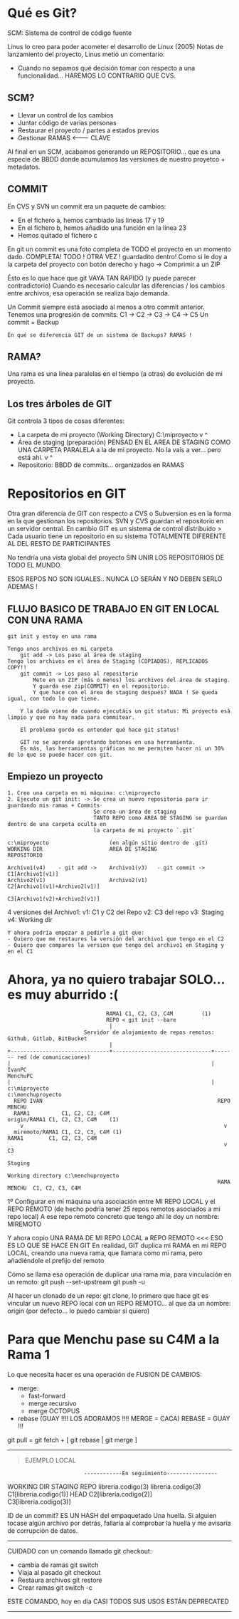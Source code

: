 
# Qué es Git?

SCM: Sistema de control de código fuente

Linus lo creo para poder acometer el desarrollo de Linux (2005)
Notas de lanzamiento del proyecto, Linus metió un comentario:
- Cuando no sepamos qué decisión tomar con respecto a una funcionalidad... HAREMOS LO CONTRARIO QUE CVS.

## SCM?

- Llevar un control de los cambios
- Juntar código de varias personas
- Restaurar el proyecto / partes a estados previos
- Gestionar RAMAS <--- CLAVE

Al final en un SCM, acabamos generando un REPOSITORIO... que es una especie de BBDD donde acumulamos las versiones de nuestro proyetco + metadatos.

## COMMIT

En CVS y SVN un commit era un paquete de cambios:
- En el fichero a, hemos cambiado las lineas 17 y 19
- En el fichero b, hemos añadido una función en la línea 23
- Hemos quitado el fichero c

En git un commit es una foto completa de TODO el proyecto en un momento dado. COMPLETA! TODO !
OTRA VEZ ! guardadito dentro!
Como si le doy a la carpeta del proyecto con botón derecho y hago -> Comprimir a un ZIP

Ésto es lo que hace que git VAYA TAN RAPIDO (y puede parecer contradictorio)
Cuando es necesario calcular las diferencias / los cambios entre archivos, esa operación se realiza bajo demanda.

Un Commit siempre está asociado al menos a otro commit anterior. Tenemos una progresión de commits:
    C1 -> C2 -> C3 -> C4 -> C5
    Un commit = Backup

    En qué se diferencia GIT de un sistema de Backups? RAMAS !

## RAMA?

Una rama es una linea paralelas en el tiempo (a otras) de evolución de mi proyecto.

## Los tres árboles de GIT

Git controla 3 tipos de cosas diferentes:
- La carpeta de mi proyecto (Working Directory)             C:\miproyecto
        v ^ 
- Área de staging (preparación)                             PENSAD EN EL AREA DE STAGING COMO UNA CARPETA
                                                            PARALELA a la de mi proyecto. No la vaís a ver... pero está ahí.
        v ^
- Repositorio:                                              BBDD de commits... organizados en RAMAS

# Repositorios en GIT

Otra gran diferencia de GIT con respecto a CVS o Subversion es en la forma en la que gestionan los repositorios.
SVN y CVS guardan el repositorio en un servidor central.
En cambio GIT es un sistema de control distribuido > Cada usuario tiene un repositorio en su sistema
TOTALMENTE DIFERENTE AL DEL RESTO DE PARTICIPANTES

No tendría una vista global del proyecto SIN UNIR LOS REPOSITORIOS DE TODO EL MUNDO.

ESOS REPOS NO SON IGUALES.. NUNCA LO SERÁN Y NO DEBEN SERLO ADEMAS !

## FLUJO BASICO DE TRABAJO EN GIT EN LOCAL CON UNA RAMA
    
    git init y estoy en una rama

    Tengo unos archivos en mi carpeta
        git add -> Los paso al área de staging
    Tengo los archivos en el área de Staging (COPIADOS), REPLICADOS     COPY!!
        git commit -> Los paso al repositorio
            Mete en un ZIP (más o menos) los archivos del área de staging.
            Y guarda ese zip(COMMIT) en el repositorio.
            Y que hace con el área de staging después? NADA ! Se queda igual, con todo lo que tiene.

        Y la duda viene de cuando ejecutáis un git status: Mi proyecto esá limpio y que no hay nada para commitear.

        El problema gordo es entender qué hace git status!

        GIT no se aprende apretando botones en una herramienta.
        Es más, las herramientas gráficas no me permiten hacer ni un 30% de lo que se puede hacer con git.

## Empiezo un proyecto
    1. Creo una carpeta en mi máquina: c:\miproyecto
    2. Ejecuto un git init: -> Se crea un nuevo repositorio para ir guardando mis ramas + Commits
                               Se crea un área de staging 
                               TANTO REPO como AREA DE STAGING se guardan dentro de una carpeta oculta en
                               la carpeta de mi proyecto `.git`

    c:\miproyecto                   (en algún sitio dentro de .git)
    WORKING DIR                     AREA DE STAGING                 REPOSITORIO

    Archivo1(v4)    - git add ->    Archivo1(v3)   - git commit ->  C1[Archivo1(v1)]
    Archivo2(v1)                    Archivo2(v1)                    C2[Archivo1(v1)+Archivo2(v1)]
                                                                    C3[Archivo1(v2)+Archivo2(v1)]

4 versiones del Archivo1:
    v1: C1 y C2 del Repo
    v2: C3 del repo
    v3: Staging
    v4: Working dir

    Y ahora podría empezar a pedirle a git que:
    - Quiero que me restaures la versión del archivo1 que tengo en el C2
    - Quiero que compares la version que tengo del archivo1 en Staging y en el C1

# Ahora, ya no quiero trabajar SOLO... es muy aburrido :(
    

                                   RAMA1 C1, C2, C3, C4M         (1)
                                   REPO < git init --bare
                                    |
                            Servidor de alojamiento de repos remotos: Github, Gitlab, BitBucket
                                    |
    +-------------------------------+-------------------------------+------- red (de comunicaciones)
    |                                                               |
    IvanPC                                                          MenchuPC
    |                                                               |
    c:\miproyecto                                                   c:\menchuproyecto
      REPO IVAN                                                       REPO MENCHU
      RAMA1          C1, C2, C3, C4M                                  origin/RAMA1 C1, C2, C3, C4M    (1)
        v                                                               v
      miremoto/RAMA1 C1, C2, C3, C4M (1)                              RAMA1        C1, C2, C3, C4M
                                                                        v C3
                                                                      Staging
                                                                      Working directory c:\menchuproyecto
                                                                      RAMA MENCHU  C1, C2, C3, C4M

1º Configurar en mi máquina una asociación entre MI REPO LOCAL y el REPO REMOTO
(de hecho podría tener 25 repos remotos asociados a mi repo local)
A ese repo remoto concreto que tengo ahí le doy un nombre: MIREMOTO

Y ahora copio UNA RAMA DE MI REPO LOCAL a REPO REMOTO <<< ESO ES LO QUE SE HACE EN GIT
En realidad, GIT duplica mi RAMA en mi REPO LOCAL, creando una nueva rama, que llamara como mi rama, 
    pero añadiéndole el prefijo del remoto

Cómo se llama esa operación de duplicar una rama mia, para vinculación en un remoto: git push --set-upstream
                                                                                     git push -u


Al hacer un clonado de un repo: git clone, lo primero que hace git es vincular un nuevo REPO local 
con un REPO REMOTO... al que da un nombre: origin (por defecto... lo puedo cambiar si quiero)

# Para que Menchu pase su C4M a la Rama 1
Lo que necesita hacer es una operación de FUSION DE CAMBIOS:
- merge: 
  - fast-forward
  - merge recursivo
  - merge OCTOPUS
- rebase (GUAY !!!! LOS ADORAMOS !!!! MERGE = CACA)
                                      REBASE = GUAY !!! 

git pull = git fetch + [ git rebase | git merge ]

---

> EJEMPLO LOCAL

                            ------------En seguimiento----------------
WORKING DIR                  STAGING                     REPO
libreria.codigo(3)           libreria.codigo(3)          C1[libreria.codigo(1)]  HEAD 
                                                         C2[libreria.codigo(2)]  
                                                         C3[libreria.codigo(3)] 



ID de un commit? ES UN HASH del empaquetado
    Una huella. Si alguien tocase algún archivo por detrás, fallaría al comprobar la huella y me avisaría de corrupción de datos.

---

CUIDADO con un comando llamado git checkout:
- cambia de ramas           git switch 
- Viaja al pasado           git checkout
- Restaura archivos         git restore
- Crear ramas               git switch -c

ESTE COMANDO, hoy en día CASI TODOS SUS USOS ESTÁN DEPRECATED

---
